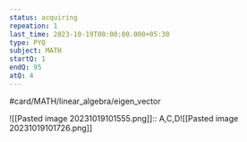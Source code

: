 ```yaml
---
status: acquiring
repeation: 1
last_time: 2023-10-19T00:00:00.000+05:30
type: PYQ
subject: MATH
startQ: 1
endQ: 95
atQ: 4
---
```

#card/MATH/linear_algebra/eigen_vector

![[Pasted image 20231019101555.png]]:: A,C,D![[Pasted image 20231019101726.png]] <!--SR:!2023-11-03,4,270-->